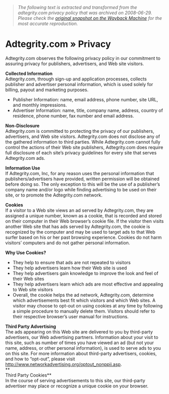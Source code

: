 > *The following text is extracted and transformed from the adtegrity.com privacy policy that was archived on 2008-06-29. Please check the [original snapshot on the Wayback Machine](https://web.archive.org/web/20080629100259id_/http%3A//www.adtegrity.com/privacy) for the most accurate reproduction.*

# Adtegrity.com » Privacy

Adtegrity.com observes the following privacy policy in our commitment to assuring privacy for publishers, advertisers, and Web site visitors.

**Collected Information**  
Adtegrity.com, through sign-up and application processes, collects publisher and advertiser personal information, which is used solely for billing, payout and marketing purposes.

  * Publisher Information: name, email address, phone number, site URL, and monthly impressions.
  * Advertiser Information: name, title, company name, address, country of residence, phone number, fax number and email address.



**Non-Disclosure**  
Adtegrity.com is committed to protecting the privacy of our publishers, advertisers, and Web site visitors. Adtegrity.com does not disclose any of the gathered information to third parties. While Adtegrity.com cannot fully control the actions of their Web site publishers, Adtegrity.com does require full disclosure of each site’s privacy guidelines for every site that serves Adtegrity.com ads.

**Information Use**  
If Adtegrity.com, Inc, for any reason uses the personal information that publishers/advertisers have provided, written permission will be obtained before doing so. The only exception to this will be the use of a publisher’s company name and/or logo while finding advertising to be used on their site, or to promote the Adtegrity.com network.

**Cookies**  
If a visitor to a Web site views an ad served by Adtegrity.com, they are assigned a unique number, known as a cookie, that is recorded and stored on their computer in their Web browser’s cookie file. If the visitor then visits another Web site that has ads served by Adtegrity.com, the cookie is recognized by the computer and may be used to target ads to that Web surfer based on his or her past browsing experience. Cookies do not harm visitors’ computers and do not gather personal information.

**Why Use Cookies?**

  * They help to ensure that ads are not repeated to visitors
  * They help advertisers learn how their Web site is used
  * They help advertisers gain knowledge to improve the look and feel of their Web sites
  * They help advertisers learn which ads are most effective and appealing to Web site visitors
  * Overall, the cookie helps the ad network, Adtegrity.com, determine which advertisements best fit which visitors and which Web sites. A visitor may choose to opt-out on using cookies at any time by following a simple procedure to manually delete them. Visitors should refer to their respective browser’s user manual for instructions.



**Third Party Advertising**  
The ads appearing on this Web site are delivered to you by third-party advertisers, our Web advertising partners. Information about your visit to this site, such as number of times you have viewed an ad (but not your name, address, or other personal information), is used to serve ads to you on this site. For more information about third-party advertisers, cookies, and how to “opt-out”, please visit http://www.networkadvertising.org/optout_nonppii.asp.  
**  
Third Party Cookies**  
In the course of serving advertisements to this site, our third-party advertiser may place or recognize a unique cookie on your browser. 
